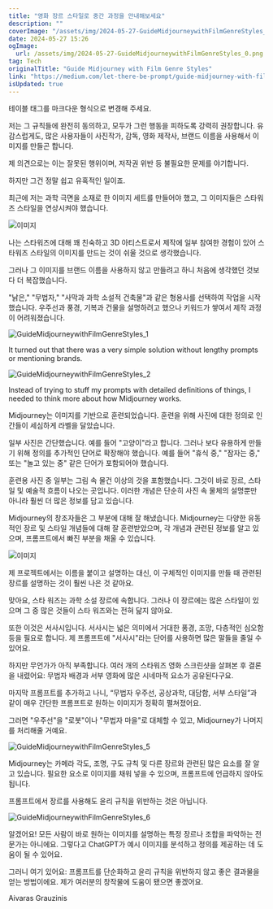 ```yaml
---
title: "영화 장르 스타일로 중간 과정을 안내해보세요"
description: ""
coverImage: "/assets/img/2024-05-27-GuideMidjourneywithFilmGenreStyles_0.png"
date: 2024-05-27 15:26
ogImage:
  url: /assets/img/2024-05-27-GuideMidjourneywithFilmGenreStyles_0.png
tag: Tech
originalTitle: "Guide Midjourney with Film Genre Styles"
link: "https://medium.com/let-there-be-prompt/guide-midjourney-with-film-genre-styles-f0ab76d72e74"
isUpdated: true
---
```


테이블 태그를 마크다운 형식으로 변경해 주세요.

<div class="content-ad"></div>

저는 그 규칙들에 완전히 동의하고, 모두가 그런 행동을 피하도록 강력히 권장합니다. 유감스럽게도, 많은 사용자들이 사진작가, 감독, 영화 제작사, 브랜드 이름을 사용해서 이미지를 만들곤 합니다.

제 의견으로는 이는 잘못된 행위이며, 저작권 위반 등 불필요한 문제를 야기합니다.

하지만 그건 정말 쉽고 유혹적인 일이죠.

최근에 저는 과학 극면을 소재로 한 이미지 세트를 만들어야 했고, 그 이미지들은 스타워즈 스타일을 연상시켜야 했습니다.

<div class="content-ad"></div>

![이미지](/assets/img/2024-05-27-GuideMidjourneywithFilmGenreStyles_0.png)

나는 스타워즈에 대해 꽤 친숙하고 3D 아티스트로서 제작에 일부 참여한 경험이 있어 스타워즈 스타일의 이미지를 만드는 것이 쉬울 것으로 생각했습니다.

그러나 그 이미지를 브랜드 이름을 사용하지 않고 만들려고 하니 처음에 생각했던 것보다 더 복잡했습니다.

"낡은," "무법자," "사막과 과학 소설적 건축물"과 같은 형용사를 선택하여 작업을 시작했습니다. 우주선과 풍경, 기복과 건물을 설명하려고 했으나 키워드가 쌓여서 제작 과정이 어려워졌습니다.

<div class="content-ad"></div>

![GuideMidjourneywithFilmGenreStyles_1](/assets/img/2024-05-27-GuideMidjourneywithFilmGenreStyles_1.png)

It turned out that there was a very simple solution without lengthy prompts or mentioning brands.

![GuideMidjourneywithFilmGenreStyles_2](/assets/img/2024-05-27-GuideMidjourneywithFilmGenreStyles_2.png)

Instead of trying to stuff my prompts with detailed definitions of things, I needed to think more about how Midjourney works.

<div class="content-ad"></div>

Midjourney는 이미지를 기반으로 훈련되었습니다. 훈련을 위해 사진에 대한 정의로 인간들이 세심하게 라벨을 달았습니다.

일부 사진은 간단했습니다. 예를 들어 "고양이"라고 합니다. 그러나 보다 유용하게 만들기 위해 정의를 추가적인 단어로 확장해야 했습니다. 예를 들어 "휴식 중," "잠자는 중," 또는 "놀고 있는 중" 같은 단어가 포함되어야 했습니다.

훈련용 사진 중 일부는 그림 속 물건 이상의 것을 포함했습니다. 그것이 바로 장르, 스타일 및 예술적 흐름이 나오는 곳입니다. 이러한 개념은 단순히 사진 속 물체의 설명뿐만 아니라 훨씬 더 많은 정보를 담고 있습니다.

Midjourney의 창조자들은 그 부분에 대해 잘 해냈습니다. Midjourney는 다양한 유동적인 장르 및 스타일 개념들에 대해 잘 훈련받았으며, 각 개념과 관련된 정보를 알고 있으며, 프롬프트에서 빠진 부분을 채울 수 있습니다.

<div class="content-ad"></div>

![이미지](/assets/img/2024-05-27-GuideMidjourneywithFilmGenreStyles_3.png)

제 프로젝트에서는 이름을 붙이고 설명하는 대신, 이 구체적인 이미지를 만들 때 관련된 장르를 설명하는 것이 훨씬 나은 것 같아요.

맞아요, 스타 워즈는 과학 소설 장르에 속합니다. 그러나 이 장르에는 많은 스타일이 있으며 그 중 많은 것들이 스타 워즈와는 전혀 닮지 않아요.

또한 이것은 서사시입니다. 서사시는 넓은 의미에서 거대한 풍경, 조망, 다층적인 심오함 등을 필요로 합니다. 제 프롬프트에 "서사시"라는 단어를 사용하면 많은 말들을 줄일 수 있어요.

<div class="content-ad"></div>

하지만 무언가가 아직 부족합니다. 여러 개의 스타워즈 영화 스크린샷을 살펴본 후 결론을 내렸어요: 무법자 배경과 서부 영화에 많은 시네마적 요소가 공유된다구요.

마지막 프롬프트를 추가하고 나니, “무법자 우주선, 공상과학, 대담함, 서부 스타일”과 같이 매우 간단한 프롬프트로 원하는 이미지가 정확히 펼쳐졌어요.

그러면 "우주선"을 "로봇"이나 "무법자 마을"로 대체할 수 있고, Midjourney가 나머지를 처리해줄 거예요.

<div class="content-ad"></div>

![GuideMidjourneywithFilmGenreStyles_5](/assets/img/2024-05-27-GuideMidjourneywithFilmGenreStyles_5.png)

Midjourney는 카메라 각도, 조명, 구도 규칙 및 다른 장르와 관련된 많은 요소를 잘 알고 있습니다. 필요한 요소로 이미지를 채워 넣을 수 있으며, 프롬프트에 언급하지 않아도 됩니다.

프롬프트에서 장르를 사용해도 윤리 규칙을 위반하는 것은 아닙니다.

![GuideMidjourneywithFilmGenreStyles_6](/assets/img/2024-05-27-GuideMidjourneywithFilmGenreStyles_6.png)

<div class="content-ad"></div>

알겠어요! 모든 사람이 바로 원하는 이미지를 설명하는 특정 장르나 조합을 파악하는 전문가는 아니에요. 그렇다고 ChatGPT가 예시 이미지를 분석하고 정의를 제공하는 데 도움이 될 수 있어요.

그러니 여기 있어요: 프롬프트를 단순화하고 윤리 규칙을 위반하지 않고 좋은 결과물을 얻는 방법이에요. 제가 여러분의 창작물에 도움이 됐으면 좋겠어요.

Aivaras Grauzinis
